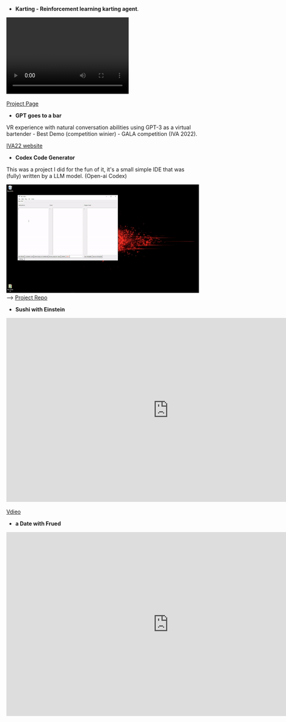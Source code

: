 - **Karting - Reinforcement learning karting agent**.

<video src="https://github.com/alonshoa/Karting/raw/master/docs/images/movie.mp4" width="320" height="200" controls preload></video>

[Project Page](https://alonshoa.github.io/Karting/)

- **GPT goes to a bar**
  
VR experience with natural conversation abilities using GPT-3 as a virtual bartender - Best Demo (competition winier) - GALA competition (IVA 2022).

[IVA22 website](https://ivaconference2022.ualg.pt/program/gala/)

- **Codex Code Generator**

This was a project I did for the fun of it,
it's a small simple IDE that was (fully) written by a LLM model. (Open-ai Codex)

<img src="https://github.com/alonshoa/SW_IDE/raw/main/output.gif" /> -->
[Project Repo](https://github.com/alonshoa/SW_IDE)



- **Sushi with Einstein**

<iframe width="848" height="481" src="https://www.youtube.com/embed/98QKzT1dkpo" title="Three Scientists and a Philosopher Go to a Bar" frameborder="0" allow="accelerometer; autoplay; clipboard-write; encrypted-media; gyroscope; picture-in-picture; web-share" referrerpolicy="strict-origin-when-cross-origin" allowfullscreen></iframe>

[Vdieo](https://youtu.be/98QKzT1dkpo?t=30)



- **a Date with Frued**

<iframe width="848" height="481" src="https://www.youtube.com/embed/gh4LszoIQ94" title="Date with Freud; XR and AI Live Performance" frameborder="0" allow="accelerometer; autoplay; clipboard-write; encrypted-media; gyroscope; picture-in-picture; web-share" referrerpolicy="strict-origin-when-cross-origin" allowfullscreen></iframe>
